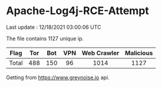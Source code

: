 
# Apache-Log4j-RCE-Attempt

Last update : 12/18/2021 03:00:06 UTC

The file contains 1127 unique ip.

| Flag | Tor | Bot | VPN | Web Crawler | Malicious |
| :-:  | :-: | :-: | :-: | :-:         | :-:       |
| Total| 488  | 150  | 96  | 1014          | 1127        |

Getting from https://www.greynoise.io api.